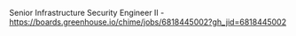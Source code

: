 Senior Infrastructure Security Engineer II - https://boards.greenhouse.io/chime/jobs/6818445002?gh_jid=6818445002

